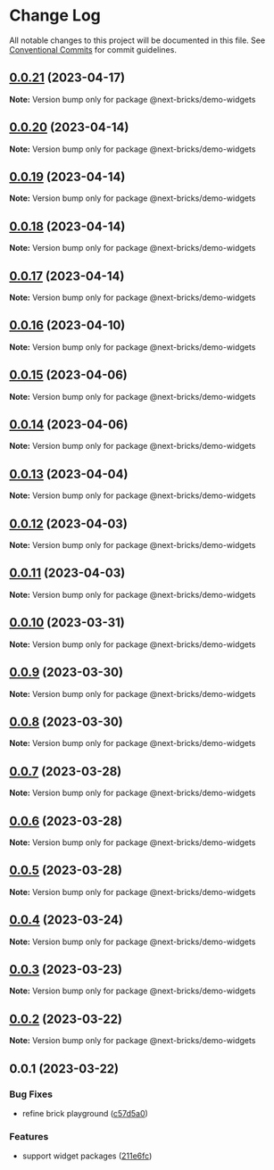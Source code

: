 # Change Log

All notable changes to this project will be documented in this file.
See [Conventional Commits](https://conventionalcommits.org) for commit guidelines.

## [0.0.21](https://github.com/easyops-cn/next-core/compare/@next-bricks/demo-widgets@0.0.20...@next-bricks/demo-widgets@0.0.21) (2023-04-17)

**Note:** Version bump only for package @next-bricks/demo-widgets





## [0.0.20](https://github.com/easyops-cn/next-core/compare/@next-bricks/demo-widgets@0.0.19...@next-bricks/demo-widgets@0.0.20) (2023-04-14)

**Note:** Version bump only for package @next-bricks/demo-widgets





## [0.0.19](https://github.com/easyops-cn/next-core/compare/@next-bricks/demo-widgets@0.0.18...@next-bricks/demo-widgets@0.0.19) (2023-04-14)

**Note:** Version bump only for package @next-bricks/demo-widgets





## [0.0.18](https://github.com/easyops-cn/next-core/compare/@next-bricks/demo-widgets@0.0.17...@next-bricks/demo-widgets@0.0.18) (2023-04-14)

**Note:** Version bump only for package @next-bricks/demo-widgets





## [0.0.17](https://github.com/easyops-cn/next-core/compare/@next-bricks/demo-widgets@0.0.16...@next-bricks/demo-widgets@0.0.17) (2023-04-14)

**Note:** Version bump only for package @next-bricks/demo-widgets





## [0.0.16](https://github.com/easyops-cn/next-core/compare/@next-bricks/demo-widgets@0.0.15...@next-bricks/demo-widgets@0.0.16) (2023-04-10)

**Note:** Version bump only for package @next-bricks/demo-widgets





## [0.0.15](https://github.com/easyops-cn/next-core/compare/@next-bricks/demo-widgets@0.0.14...@next-bricks/demo-widgets@0.0.15) (2023-04-06)

**Note:** Version bump only for package @next-bricks/demo-widgets

## [0.0.14](https://github.com/easyops-cn/next-core/compare/@next-bricks/demo-widgets@0.0.13...@next-bricks/demo-widgets@0.0.14) (2023-04-06)

**Note:** Version bump only for package @next-bricks/demo-widgets

## [0.0.13](https://github.com/easyops-cn/next-core/compare/@next-bricks/demo-widgets@0.0.12...@next-bricks/demo-widgets@0.0.13) (2023-04-04)

**Note:** Version bump only for package @next-bricks/demo-widgets

## [0.0.12](https://github.com/easyops-cn/next-core/compare/@next-bricks/demo-widgets@0.0.11...@next-bricks/demo-widgets@0.0.12) (2023-04-03)

**Note:** Version bump only for package @next-bricks/demo-widgets

## [0.0.11](https://github.com/easyops-cn/next-core/compare/@next-bricks/demo-widgets@0.0.10...@next-bricks/demo-widgets@0.0.11) (2023-04-03)

**Note:** Version bump only for package @next-bricks/demo-widgets

## [0.0.10](https://github.com/easyops-cn/next-core/compare/@next-bricks/demo-widgets@0.0.9...@next-bricks/demo-widgets@0.0.10) (2023-03-31)

**Note:** Version bump only for package @next-bricks/demo-widgets

## [0.0.9](https://github.com/easyops-cn/next-core/compare/@next-bricks/demo-widgets@0.0.8...@next-bricks/demo-widgets@0.0.9) (2023-03-30)

**Note:** Version bump only for package @next-bricks/demo-widgets

## [0.0.8](https://github.com/easyops-cn/next-core/compare/@next-bricks/demo-widgets@0.0.7...@next-bricks/demo-widgets@0.0.8) (2023-03-30)

**Note:** Version bump only for package @next-bricks/demo-widgets

## [0.0.7](https://github.com/easyops-cn/next-core/compare/@next-bricks/demo-widgets@0.0.6...@next-bricks/demo-widgets@0.0.7) (2023-03-28)

**Note:** Version bump only for package @next-bricks/demo-widgets

## [0.0.6](https://github.com/easyops-cn/next-core/compare/@next-bricks/demo-widgets@0.0.5...@next-bricks/demo-widgets@0.0.6) (2023-03-28)

**Note:** Version bump only for package @next-bricks/demo-widgets

## [0.0.5](https://github.com/easyops-cn/next-core/compare/@next-bricks/demo-widgets@0.0.4...@next-bricks/demo-widgets@0.0.5) (2023-03-28)

**Note:** Version bump only for package @next-bricks/demo-widgets

## [0.0.4](https://github.com/easyops-cn/next-core/compare/@next-bricks/demo-widgets@0.0.3...@next-bricks/demo-widgets@0.0.4) (2023-03-24)

**Note:** Version bump only for package @next-bricks/demo-widgets

## [0.0.3](https://github.com/easyops-cn/next-core/compare/@next-bricks/demo-widgets@0.0.2...@next-bricks/demo-widgets@0.0.3) (2023-03-23)

**Note:** Version bump only for package @next-bricks/demo-widgets

## [0.0.2](https://github.com/easyops-cn/next-core/compare/@next-bricks/demo-widgets@0.0.1...@next-bricks/demo-widgets@0.0.2) (2023-03-22)

**Note:** Version bump only for package @next-bricks/demo-widgets

## 0.0.1 (2023-03-22)

### Bug Fixes

- refine brick playground ([c57d5a0](https://github.com/easyops-cn/next-core/commit/c57d5a049bd9aa2bc2058cdbed6ee3d880787652))

### Features

- support widget packages ([211e6fc](https://github.com/easyops-cn/next-core/commit/211e6fca509e6885df33c6ec672b01edd71a773b))
